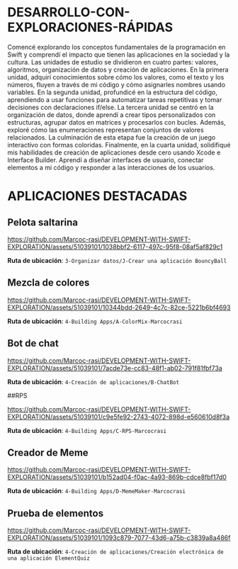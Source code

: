 # DESARROLLO-CON-EXPLORACIONES-RÁPIDAS

Comencé explorando los conceptos fundamentales de la programación en Swift y comprendí el impacto que tienen las aplicaciones en la sociedad y la cultura. Las unidades de estudio se dividieron en cuatro partes: valores, algoritmos, organización de datos y creación de aplicaciones. En la primera unidad, adquirí conocimientos sobre cómo los valores, como el texto y los números, fluyen a través de mi código y cómo asignarles nombres usando variables. En la segunda unidad, profundicé en la estructura del código, aprendiendo a usar funciones para automatizar tareas repetitivas y tomar decisiones con declaraciones if/else. La tercera unidad se centró en la organización de datos, donde aprendí a crear tipos personalizados con estructuras, agrupar datos en matrices y procesarlos con bucles. Además, exploré cómo las enumeraciones representan conjuntos de valores relacionados. La culminación de esta etapa fue la creación de un juego interactivo con formas coloridas. Finalmente, en la cuarta unidad, solidifiqué mis habilidades de creación de aplicaciones desde cero usando Xcode e Interface Builder. Aprendí a diseñar interfaces de usuario, conectar elementos a mi código y responder a las interacciones de los usuarios.




# APLICACIONES DESTACADAS

## Pelota saltarina

https://github.com/Marcoc-rasi/DEVELOPMENT-WITH-SWIFT-EXPLORATION/assets/51039101/1038bbf2-6117-497c-95f8-08af5af829c1

**Ruta de ubicación**: `3-Organizar datos/J-Crear una aplicación BouncyBall`

## Mezcla de colores

https://github.com/Marcoc-rasi/DEVELOPMENT-WITH-SWIFT-EXPLORATION/assets/51039101/10344bdd-2649-4c7c-82ce-5221b6bf4693

**Ruta de ubicación**: `4-Building Apps/A-ColorMix-Marcocrasi`

## Bot de chat

https://github.com/Marcoc-rasi/DEVELOPMENT-WITH-SWIFT-EXPLORATION/assets/51039101/7acde73e-cc83-48f1-ab02-791f81fbf73a

**Ruta de ubicación**: `4-Creación de aplicaciones/B-ChatBot`

##RPS

https://github.com/Marcoc-rasi/DEVELOPMENT-WITH-SWIFT-EXPLORATION/assets/51039101/c9e5fe92-2743-4072-898d-e560610d8f3a

**Ruta de ubicación**: `4-Building Apps/C-RPS-Marcocrasi`

## Creador de Meme

https://github.com/Marcoc-rasi/DEVELOPMENT-WITH-SWIFT-EXPLORATION/assets/51039101/b152ad04-f0ac-4a93-869b-cdce8fbf17d0

**Ruta de ubicación**: `4-Building Apps/D-MemeMaker-Marcocrasi`

## Prueba de elementos

https://github.com/Marcoc-rasi/DEVELOPMENT-WITH-SWIFT-EXPLORATION/assets/51039101/1093c879-7077-43d6-a75b-c3839a8a486f

**Ruta de ubicación**: `4-Creación de aplicaciones/Creación electrónica de una aplicación ElementQuiz`
